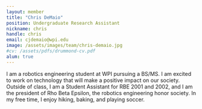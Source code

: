 ```yaml
---
layout: member
title: "Chris DeMaio"
position: Undergraduate Research Assistant
nickname: chris
handle: chris
email: cjdemaio@wpi.edu
image: /assets/images/team/chris-demaio.jpg
#cv: /assets/pdfs/drummond-cv.pdf
alum: true
---
```


I am a robotics engineering student at WPI pursuing a BS/MS. I am excited to work on technology that will make a positive impact on our society. Outside of class, I am a Student Assistant for RBE 2001 and 2002, and I am the president of Rho Beta Epsilon, the robotics engineering honor society. In my free time, I enjoy hiking, baking, and playing soccer.
